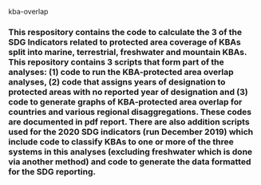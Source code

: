 kba-overlap

### This respository contains the code to calculate the 3 of the SDG Indicators related to protected area coverage of KBAs split into marine, terrestrial, freshwater and mountain KBAs. This repository contains 3 scripts that form part of the analyses: (1) code to run the KBA-protected area overlap analyses, (2) code that assigns years of designation to protected areas with no reported year of designation and (3) code to generate graphs of KBA-protected area overlap for countries and various regional disaggregations. These codes are documented in pdf report. There are also addition scripts used for the 2020 SDG indicators (run December 2019) which include code to classify KBAs to one or more of the three systems in this analyses (excluding freshwater which is done via another method) and code to generate the data formatted for the SDG reporting.
